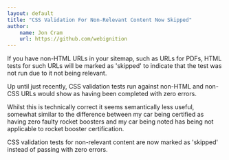 ```yaml
---
layout: default
title: "CSS Validation For Non-Relevant Content Now Skipped"
author:
    name: Jon Cram
    url: https://github.com/webignition
---
```


If you have non-HTML URLs in your sitemap, such as URLs for PDFs, HTML
tests for such URLs will be marked as 'skipped' to indicate that the test
was not run due to it not being relevant.

Up until just recently, CSS validation tests run against non-HTML and
non-CSS URLs would show as having been completed with zero errors.

Whilst this is technically correct it seems semantically less useful,
somewhat similar to the difference between my car being certified as having
zero faulty rocket boosters and my car being noted has being not applicable
to rocket booster certification.

CSS validation tests for non-relevant content are now marked as 'skipped'
instead of passing with zero errors.
